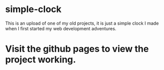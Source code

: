 # simple-clock
This is an upload of one of my old projects, it is just a simple clock I made when I first started my web development adventures. 


# Visit the github pages to view the project working. 
